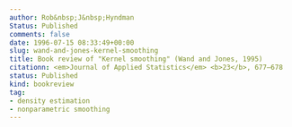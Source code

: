 ```yaml
---
author: Rob&nbsp;J&nbsp;Hyndman
Status: Published
comments: false
date: 1996-07-15 08:33:49+00:00
slug: wand-and-jones-kernel-smoothing
title: Book review of "Kernel smoothing" (Wand and Jones, 1995)
citationn: <em>Journal of Applied Statistics</em> <b>23</b>, 677–678
status: Published
kind: bookreview
tag:
- density estimation
- nonparametric smoothing
---
```



